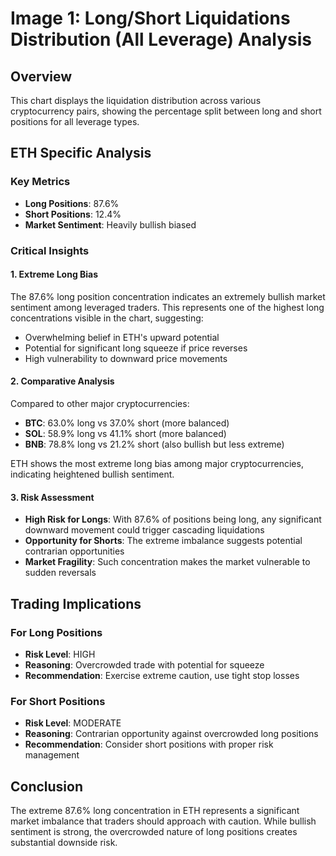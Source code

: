 # Image 1: Long/Short Liquidations Distribution (All Leverage) Analysis

## Overview
This chart displays the liquidation distribution across various cryptocurrency pairs, showing the percentage split between long and short positions for all leverage types.

## ETH Specific Analysis

### Key Metrics
- **Long Positions**: 87.6%
- **Short Positions**: 12.4%
- **Market Sentiment**: Heavily bullish biased

### Critical Insights

#### 1. Extreme Long Bias
The 87.6% long position concentration indicates an extremely bullish market sentiment among leveraged traders. This represents one of the highest long concentrations visible in the chart, suggesting:
- Overwhelming belief in ETH's upward potential
- Potential for significant long squeeze if price reverses
- High vulnerability to downward price movements

#### 2. Comparative Analysis
Compared to other major cryptocurrencies:
- **BTC**: 63.0% long vs 37.0% short (more balanced)
- **SOL**: 58.9% long vs 41.1% short (more balanced)
- **BNB**: 78.8% long vs 21.2% short (also bullish but less extreme)

ETH shows the most extreme long bias among major cryptocurrencies, indicating heightened bullish sentiment.

#### 3. Risk Assessment
- **High Risk for Longs**: With 87.6% of positions being long, any significant downward movement could trigger cascading liquidations
- **Opportunity for Shorts**: The extreme imbalance suggests potential contrarian opportunities
- **Market Fragility**: Such concentration makes the market vulnerable to sudden reversals

## Trading Implications

### For Long Positions
- **Risk Level**: HIGH
- **Reasoning**: Overcrowded trade with potential for squeeze
- **Recommendation**: Exercise extreme caution, use tight stop losses

### For Short Positions
- **Risk Level**: MODERATE
- **Reasoning**: Contrarian opportunity against overcrowded long positions
- **Recommendation**: Consider short positions with proper risk management

## Conclusion
The extreme 87.6% long concentration in ETH represents a significant market imbalance that traders should approach with caution. While bullish sentiment is strong, the overcrowded nature of long positions creates substantial downside risk.


